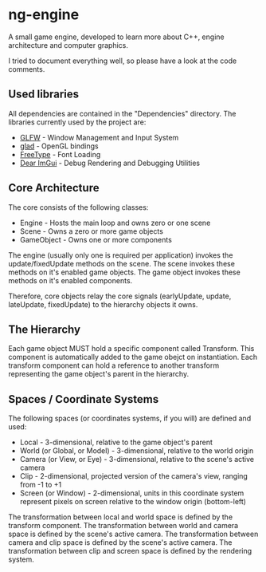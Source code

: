 # ng-engine

A small game engine, developed to learn more about C++, engine architecture and computer graphics.


I tried to document everything well, so please have a look at the code comments. 

## Used libraries

All dependencies are contained in the "Dependencies" directory. The libraries currently used by the project are:

- [GLFW](https://github.com/glfw/glfw) - Window Management and Input System
- [glad](https://github.com/Dav1dde/glad) - OpenGL bindings
- [FreeType](http://freetype.org/) - Font Loading
- [Dear ImGui](https://github.com/ocornut/imgui) - Debug Rendering and Debugging Utilities

## Core Architecture

The core consists of the following classes:
- Engine - Hosts the main loop and owns zero or one scene
- Scene - Owns a zero or more game objects
- GameObject - Owns one  or more components

The engine (usually only one is required per application) invokes the update/fixedUpdate methods on the scene.
The scene invokes these methods on it's enabled game objects.
The game object invokes these methods on it's enabled components.

Therefore, core objects relay the core signals (earlyUpdate, update, lateUpdate, fixedUpdate) to the hierarchy objects it owns.

## The Hierarchy

Each game object MUST hold a specific component called Transform. This component is automatically added to the game obejct on instantiation.
Each transform component can hold a reference to another transform representing the game object's parent in the hierarchy.

## Spaces / Coordinate Systems

The following spaces (or coordinates systems, if you will) are defined and used:
- Local - 3-dimensional, relative to the game object's parent
- World (or Global, or Model) - 3-dimensional, relative to the world origin
- Camera (or View, or Eye) - 3-dimensional, relative to the scene's active camera
- Clip - 2-dimensional, projected version of the camera's view, ranging from -1 to +1
- Screen (or Window) - 2-dimensional, units in this coordinate system represent pixels on screen relative to the window origin (bottom-left)

The transformation between local and world space is defined by the transform component.
The transformation between world and camera space is defined by the scene's active camera.
The transformation between camera and clip space is defined by the scene's active camera.
The transformation between clip and screen space is defined by the rendering system.
